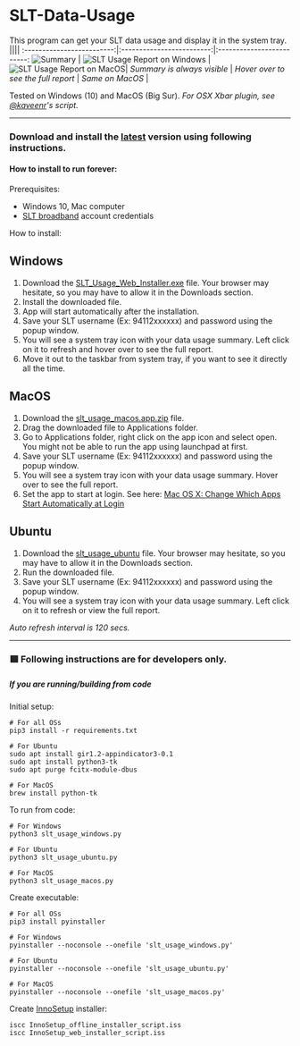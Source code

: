 # SLT-Data-Usage
This program can get your SLT data usage and display it in the system tray.
||||
:-------------------------:|:-------------------------:|:-------------------------:
![Summary](https://user-images.githubusercontent.com/12431727/128629535-049ef77a-0754-4616-993e-41b22bf6ff69.png) | ![SLT Usage Report on Windows](https://user-images.githubusercontent.com/12431727/128629534-794db86c-1296-46d4-b0c9-106e5fe4d152.png) | ![SLT Usage Report on MacOS](https://user-images.githubusercontent.com/12431727/129947902-0a71adde-b447-4ef4-a202-f80806ee827c.png)|
_Summary is always visible_ | _Hover over to see the full report_ | _Same on MacOS_ |

Tested on Windows (10) and MacOS (Big Sur).
_For OSX Xbar plugin, see [@kaveenr](https://gist.github.com/kaveenr/a820616adf2f5d9d82db1b1250bf15f3#file-readme-md)'s script._

--------------------------------------


### Download and install the [latest](https://github.com/kmchmk/SLT-Data-Usage/releases/latest) version using following instructions.

#### How to install to run forever:

Prerequisites:
* Windows 10, Mac computer
* [SLT broadband](https://internetvas.slt.lk/login) account credentials

How to install:

## Windows

1. Download the [SLT_Usage_Web_Installer.exe](https://github.com/kmchmk/SLT-Data-Usage/releases/download/v1.6/SLT_Usage_Web_Installer.exe) file. Your browser may hesitate, so you may have to allow it in the Downloads section.
2. Install the downloaded file.
2. App will start automatically after the installation.
3. Save your SLT username (Ex: 94112xxxxxx) and password using the popup window.
4. You will see a system tray icon with your data usage summary. Left click on it to refresh and hover over to see the full report.
5. Move it out to the taskbar from system tray, if you want to see it directly all the time.

## MacOS

1. Download the  [slt_usage_macos.app.zip](https://github.com/kmchmk/SLT-Data-Usage/releases/latest/download/slt_usage_macos.app.zip) file.
2. Drag the downloaded file to Applications folder.
3. Go to Applications folder, right click on the app icon and select open. You might not be able to run the app using launchpad at first.
4. Save your SLT username (Ex: 94112xxxxxx) and password using the popup window.
5. You will see a system tray icon with your data usage summary. Hover over to see the full report.
6. Set the app to start at login. See here: [Mac OS X: Change Which Apps Start Automatically at Login](https://www.howtogeek.com/206178/mac-os-x-change-which-apps-start-automatically-at-login/)

## Ubuntu

1. Download the [slt_usage_ubuntu](https://github.com/kmchmk/SLT-Data-Usage/releases/download/v1.6/slt_usage_ubuntu) file. Your browser may hesitate, so you may have to allow it in the Downloads section.
2. Run the downloaded file.
3. Save your SLT username (Ex: 94112xxxxxx) and password using the popup window.
4. You will see a system tray icon with your data usage summary. Left click on it to refresh or view the full report.


_Auto refresh interval is 120 secs._

--------------------------------------

### 🟥 Following instructions are for developers only.

##### If you are running/building from code

Initial setup:
```
# For all OSs
pip3 install -r requirements.txt

# For Ubuntu
sudo apt install gir1.2-appindicator3-0.1
sudo apt install python3-tk
sudo apt purge fcitx-module-dbus

# For MacOS
brew install python-tk 
```

To run from code:
```
# For Windows
python3 slt_usage_windows.py

# For Ubuntu
python3 slt_usage_ubuntu.py

# For MacOS
python3 slt_usage_macos.py
```

Create executable:
```
# For all OSs
pip3 install pyinstaller

# For Windows
pyinstaller --noconsole --onefile 'slt_usage_windows.py'

# For Ubuntu
pyinstaller --noconsole --onefile 'slt_usage_ubuntu.py'

# For MacOS
pyinstaller --noconsole --onefile 'slt_usage_macos.py'
```

Create [InnoSetup](https://jrsoftware.org/isinfo.php) installer:
```
iscc InnoSetup_offline_installer_script.iss
iscc InnoSetup_web_installer_script.iss
```
